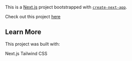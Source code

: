 This is a [Next.js](https://nextjs.org/) project bootstrapped with [`create-next-app`](https://github.com/vercel/next.js/tree/canary/packages/create-next-app).

Check out this project [here](https://pokedex-three-jade.vercel.app/)

## Learn More
This project was built with:

Next.js
Tailwind CSS
